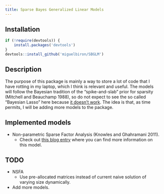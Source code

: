 ```yaml
---
title: Sparse Bayes Generalized Linear Models
---
```


## Installation

``` r
if (!require(devtools)) {
    install.packages('devtools')
}
devtools::install_github('miguelbiron/SBGLM')
```

## Description

The purpose of this package is mainly a way to store a lot of code that I have rotting in my laptop, which I think is relevant and useful. The models will follow the Bayesian tradition of the “spike-and-slab” prior for sparsity (Mitchell and Beauchamp 1988), so do not expect to see the so called “Bayesian Lasso” here because [it doesn’t work](https://andrewgelman.com/2017/11/02/king-must-die/). The idea is that, as time permits, I will be adding more models to the package.

## Implemented models

- Non-parametric Sparse Factor Analysis (Knowles and Ghahramani 2011).
    - Check out [this blog entry](https://miguelbiron.github.io/2018/12/20/sbglm-sparse-bayes-generalized-linear-models/) where you can find more information on this model.

## TODO

- NSFA
    - Use pre-allocated matrices instead of current naive solution of varying size dynamically.
- Add more models.
